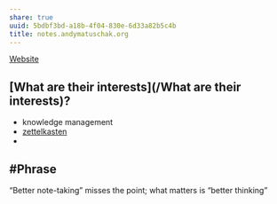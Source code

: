 ```yaml
---
share: true
uuid: 5bdbf3bd-a18b-4f04-830e-6d33a82b5c4b
title: notes.andymatuschak.org
---
```

[Website](/5f36394e-9b44-4bf3-b04a-39aa6c7789aa)

## [What are their interests](/What are their interests)?

* knowledge management
* [zettelkasten](/63312c68-1fef-48d3-b437-7e4858c93d8b)
* 

## #Phrase 
“Better note-taking” misses the point; what matters is “better thinking”